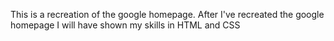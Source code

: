 This is a recreation of the google homepage.
After I've recreated the google homepage I will have shown
my skills in HTML and CSS